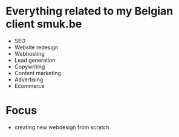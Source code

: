# Everything related to my Belgian client smuk.be

- SEO
- Website redesign
- Webhosting
- Lead generation
- Copywriting
- Content marketing
- Advertising
- Ecommerce


# Focus

- creating new webdesign from scratch